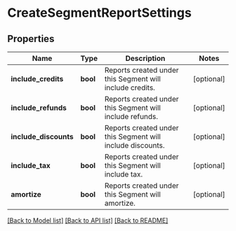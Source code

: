 # CreateSegmentReportSettings

## Properties
Name | Type | Description | Notes
------------ | ------------- | ------------- | -------------
**include_credits** | **bool** | Reports created under this Segment will include credits. | [optional] 
**include_refunds** | **bool** | Reports created under this Segment will include refunds. | [optional] 
**include_discounts** | **bool** | Reports created under this Segment will include discounts. | [optional] 
**include_tax** | **bool** | Reports created under this Segment will include tax. | [optional] 
**amortize** | **bool** | Reports created under this Segment will amortize. | [optional] 

[[Back to Model list]](../README.md#documentation-for-models) [[Back to API list]](../README.md#documentation-for-api-endpoints) [[Back to README]](../README.md)


